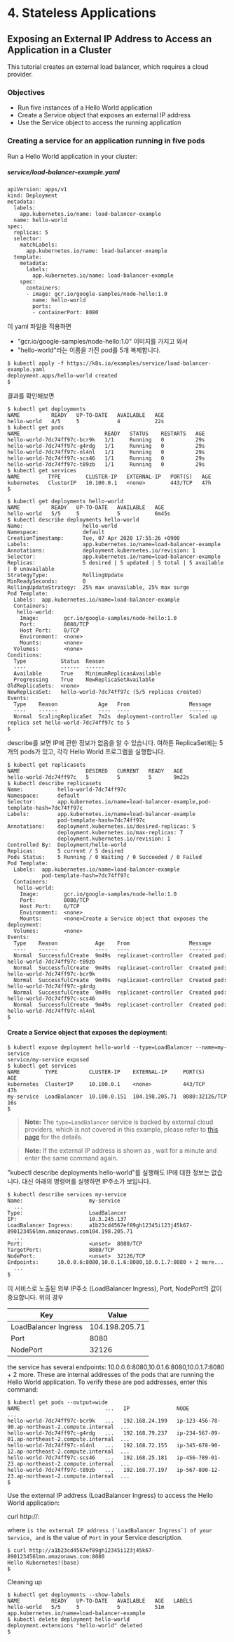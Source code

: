# 4. Stateless Applications

## Exposing an External IP Address to Access an Application in a Cluster

This tutorial creates an external load balancer, which requires a cloud provider.

### Objectives

* Run five instances of a Hello World application
* Create a Service object that exposes an external IP address
* Use the Service object to access the running application

### Creating a service for an application running in five pods

Run a Hello World application in your cluster:

##### service/load-balancer-example.yaml

```
apiVersion: apps/v1
kind: Deployment
metadata:
  labels:
    app.kubernetes.io/name: load-balancer-example
  name: hello-world
spec:
  replicas: 5
  selector:
    matchLabels:
      app.kubernetes.io/name: load-balancer-example
  template:
    metadata:
      labels:
        app.kubernetes.io/name: load-balancer-example
    spec:
      containers:
      - image: gcr.io/google-samples/node-hello:1.0
        name: hello-world
        ports:
        - containerPort: 8080

```

이 yaml 파일을 적용하면 

* "gcr.io/google-samples/node-hello:1.0" 이미지를 가지고 와서
* "hello-world"라는 이름을 가진 pod를 5개 복제합니다. 

```
$ kubectl apply -f https://k8s.io/examples/service/load-balancer-example.yaml
deployment.apps/hello-world created
$
```

결과를 확인해보면

```
$ kubectl get deployments
NAME          READY   UP-TO-DATE   AVAILABLE   AGE
hello-world   4/5     5            4           22s
$ kubectl get pods
NAME                           READY   STATUS    RESTARTS   AGE
hello-world-7dc74ff97c-bcr9k   1/1     Running   0          29s
hello-world-7dc74ff97c-g4rdg   1/1     Running   0          29s
hello-world-7dc74ff97c-nl4nl   1/1     Running   0          29s
hello-world-7dc74ff97c-scs46   1/1     Running   0          29s
hello-world-7dc74ff97c-t89zb   1/1     Running   0          29s
$ kubectl get services
NAME         TYPE        CLUSTER-IP   EXTERNAL-IP   PORT(S)   AGE
kubernetes   ClusterIP   10.100.0.1   <none>        443/TCP   47h
$
```



```
$ kubectl get deployments hello-world
NAME          READY   UP-TO-DATE   AVAILABLE   AGE
hello-world   5/5     5            5           6m45s
$ kubectl describe deployments hello-world
Name:                   hello-world
Namespace:              default
CreationTimestamp:      Tue, 07 Apr 2020 17:55:26 +0900
Labels:                 app.kubernetes.io/name=load-balancer-example
Annotations:            deployment.kubernetes.io/revision: 1
Selector:               app.kubernetes.io/name=load-balancer-example
Replicas:               5 desired | 5 updated | 5 total | 5 available | 0 unavailable
StrategyType:           RollingUpdate
MinReadySeconds:        0
RollingUpdateStrategy:  25% max unavailable, 25% max surge
Pod Template:
  Labels:  app.kubernetes.io/name=load-balancer-example
  Containers:
   hello-world:
    Image:        gcr.io/google-samples/node-hello:1.0
    Port:         8080/TCP
    Host Port:    0/TCP
    Environment:  <none>
    Mounts:       <none>
  Volumes:        <none>
Conditions:
  Type           Status  Reason
  ----           ------  ------
  Available      True    MinimumReplicasAvailable
  Progressing    True    NewReplicaSetAvailable
OldReplicaSets:  <none>
NewReplicaSet:   hello-world-7dc74ff97c (5/5 replicas created)
Events:
  Type    Reason             Age   From                   Message
  ----    ------             ----  ----                   -------
  Normal  ScalingReplicaSet  7m2s  deployment-controller  Scaled up replica set hello-world-7dc74ff97c to 5
$
```

describe를 보면 IP에 관한 정보가 없음을 알 수 있습니다. 여하튼 ReplicaSet에는 5개의 pods가 있고, 각각 Hello World 프로그램을 실행합니다.

```
$ kubectl get replicasets
NAME                     DESIRED   CURRENT   READY   AGE
hello-world-7dc74ff97c   5         5         5       9m22s
$ kubectl describe replicasets
Name:           hello-world-7dc74ff97c
Namespace:      default
Selector:       app.kubernetes.io/name=load-balancer-example,pod-template-hash=7dc74ff97c
Labels:         app.kubernetes.io/name=load-balancer-example
                pod-template-hash=7dc74ff97c
Annotations:    deployment.kubernetes.io/desired-replicas: 5
                deployment.kubernetes.io/max-replicas: 7
                deployment.kubernetes.io/revision: 1
Controlled By:  Deployment/hello-world
Replicas:       5 current / 5 desired
Pods Status:    5 Running / 0 Waiting / 0 Succeeded / 0 Failed
Pod Template:
  Labels:  app.kubernetes.io/name=load-balancer-example
           pod-template-hash=7dc74ff97c
  Containers:
   hello-world:
    Image:        gcr.io/google-samples/node-hello:1.0
    Port:         8080/TCP
    Host Port:    0/TCP
    Environment:  <none>
    Mounts:       <none>Create a Service object that exposes the deployment:
  Volumes:        <none>
Events:
  Type    Reason            Age    From                   Message
  ----    ------            ----   ----                   -------
  Normal  SuccessfulCreate  9m49s  replicaset-controller  Created pod: hello-world-7dc74ff97c-t89zb
  Normal  SuccessfulCreate  9m49s  replicaset-controller  Created pod: hello-world-7dc74ff97c-bcr9k
  Normal  SuccessfulCreate  9m49s  replicaset-controller  Created pod: hello-world-7dc74ff97c-g4rdg
  Normal  SuccessfulCreate  9m49s  replicaset-controller  Created pod: hello-world-7dc74ff97c-scs46
  Normal  SuccessfulCreate  9m49s  replicaset-controller  Created pod: hello-world-7dc74ff97c-nl4nl
$
```

#### Create a Service object that exposes the deployment:

```
$ kubectl expose deployment hello-world --type=LoadBalancer --name=my-service
service/my-service exposed
$ kubectl get services
NAME        TYPE          CLUSTER-IP    EXTERNAL-IP     PORT(S)          AGE
kubernetes  ClusterIP     10.100.0.1    <none>          443/TCP          47h
my-service  LoadBalancer  10.100.0.151  104.198.205.71  8080:32126/TCP   16s
$
```

> **Note:** The `type=LoadBalancer` service is backed by external cloud providers, which is not covered in this example, please refer to [this page](https://kubernetes.io/docs/concepts/services-networking/service/#loadbalancer) for the details.

> **Note:** If the external IP address is shown as <pending>, wait for a minute and enter the same command again.

"kubectl describe deployments hello-world"를 실행해도 IP에 대한 정보는 없습니다. 대신 아래의 명령어를 실행하면 IP주소가 보입니다.

```
$ kubectl describe services my-service
Name:                     my-service
  ...
Type:                     LoadBalancer
IP:                       10.3.245.137
LoadBalancer Ingress:     a1b23cd4567ef89gh12345i123j45k67-890123456lmn.amazonaws.com104.198.205.71
  ...
Port:                     <unset>  8080/TCP
TargetPort:               8080/TCP
NodePort:                 <unset>  32126/TCP
Endpoints:      10.0.0.6:8080,10.0.1.6:8080,10.0.1.7:8080 + 2 more...
  ...
$
```

이 서비스로 노출된 외부 IP주소 (LoadBalancer Ingress), Port, NodePort의 값이 중요합니다. 위의 경우 

| Key                  | Value          |
| -------------------- | -------------- |
| LoadBalancer Ingress | 104.198.205.71 |
| Port                 | 8080           |
| NodePort             | 32126          |

the service has several endpoints: 10.0.0.6:8080,10.0.1.6:8080,10.0.1.7:8080 + 2 more. These are internal addresses of the pods that are running the Hello World application. To verify these are pod addresses, enter this command:

```
$ kubectl get pods --output=wide
NAME                           ...   IP               NODE                                              ...
hello-world-7dc74ff97c-bcr9k   ...   192.168.24.199   ip-123-456-78-90.ap-northeast-2.compute.internal  ...
hello-world-7dc74ff97c-g4rdg   ...   192.168.79.237   ip-234-567-89-01.ap-northeast-2.compute.internal  ...
hello-world-7dc74ff97c-nl4nl   ...   192.168.72.155   ip-345-678-90-12.ap-northeast-2.compute.internal  ...
hello-world-7dc74ff97c-scs46   ...   192.168.25.181   ip-456-789-01-23.ap-northeast-2.compute.internal  ...
hello-world-7dc74ff97c-t89zb   ...   192.168.77.197   ip-567-890-12-23.ap-northeast-2.compute.internal  ...
$
```

Use the external IP address (LoadBalancer Ingress) to access the Hello World application:

curl http://<external-ip>:<port>

where `` is the external IP address (`LoadBalancer Ingress`) of your Service, and `` is the value of `Port` in your Service description.

```
$ curl http://a1b23cd4567ef89gh12345i123j45k67-890123456lmn.amazonaws.com:8080
Hello Kubernetes!(base) 
$
```

Cleaning up

```
$ kubectl get deployments --show-labels
NAME          READY   UP-TO-DATE   AVAILABLE   AGE   LABELS
hello-world   5/5     5            5           51m   app.kubernetes.io/name=load-balancer-example
$ kubectl delete deployment hello-world
deployment.extensions "hello-world" deleted
$
```

